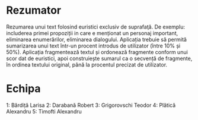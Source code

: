 # Rezumator

Rezumarea unui text folosind euristici exclusiv de suprafaţă. De exemplu: includerea primei propoziții in care e menționat un personaj important, eliminarea enumerărilor, eliminarea dialogului. Aplicația trebuie să permită sumarizarea unui text într-un procent introdus de utilizator (între 10% și 50%). Aplicația fragmentează textul și ordonează fragmente conform unui scor dat de euristici, apoi construiește sumarul ca o secvență de fragmente, în ordinea textului original, până la procentul precizat de utilizator.

# Echipa
1: Bărdiță Larisa
2: Darabană Robert
3: Grigorovschi Teodor
4: Plătică Alexandru
5: Timofti Alexandru
